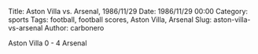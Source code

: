 Title: Aston Villa vs. Arsenal, 1986/11/29
Date: 1986/11/29 00:00
Category: sports
Tags: football, football scores, Aston Villa, Arsenal
Slug: aston-villa-vs-arsenal
Author: carbonero


Aston Villa 0 - 4 Arsenal

